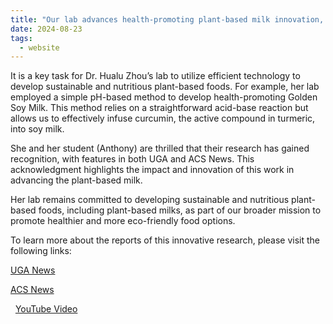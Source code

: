 ```yaml
---
title: "Our lab advances health-promoting plant-based milk innovation, featured by UGA and ACS News"
date: 2024-08-23
tags:
  - website
---
```


It is a key task for Dr. Hualu Zhou’s lab to utilize efficient technology to develop sustainable and nutritious plant-based foods. 
For example, her lab employed a simple pH-based method to develop health-promoting Golden Soy Milk. 
This method relies on a straightforward acid-base reaction but allows us to effectively infuse curcumin, the active compound in turmeric, into soy milk.

She and her student (Anthony) are thrilled that their research has gained recognition, with features in both UGA and ACS News. 
This acknowledgment highlights the impact and innovation of this work in advancing the plant-based milk.

Her lab remains committed to developing sustainable and nutritious plant-based foods, including plant-based milks, 
as part of our broader mission to promote healthier and more eco-friendly food options.

To learn more about the reports of this innovative research, please visit the following links:

[UGA News](https://newswire.caes.uga.edu/story/10466/instant-golden-milk.html?utm_source=CAES+Newswire&utm_campaign=8055bffc84-Newswire_Non_Media_Weekly&utm_medium=email&utm_term=0_4cb3048305-8055bffc84-35715505)


[ACS News](https://www.acs.org/pressroom/presspacs/2024/august/researchers-develop-an-instant-version-of-trendy-golden-turmeric-milk.html)

 
[YouTube Video](https://youtube.com/shorts/ZaJfhFAoEnY?si=jk234RDqcTAAOO4V)

 

